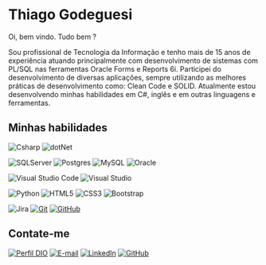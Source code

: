 # Thiago Godeguesi
Oi, bem vindo. Tudo bem ?

Sou profissional de Tecnologia da Informação e tenho mais de 15 anos de experiência atuando principalmente com desenvolvimento de sistemas com PL/SQL nas ferramentas Oracle Forms e Reports 6i.
Participei do desenvolvimento de diversas aplicações, sempre utilizando as melhores práticas de desenvolvimento como: Clean Code e SOLID. Atualmente estou desenvolvendo minhas habilidades em C#, inglês e em outras linguagens e ferramentas.

## Minhas habilidades

![Csharp](https://img.shields.io/badge/CSharp-%23934B8E?style=for-the-badge&labelColor=%23414141&logo=csharp&logoColor=white)
![dotNet](https://img.shields.io/badge/.NET-%23631F74?style=for-the-badge&labelColor=%23414141&logo=dotnet&logoColor=white)

![SQLServer](https://img.shields.io/badge/SQLServer-%23DB2A20.svg?style=for-the-badge&logo=microsoftsqlserver&logoColor=white)
![Postgres](https://img.shields.io/badge/PostgreSQL-%23316192.svg?style=for-the-badge&logo=postgresql&logoColor=white)
![MySQL](https://img.shields.io/badge/mysql-%2300f.svg?style=for-the-badge&logo=mysql&logoColor=white)
![Oracle](https://img.shields.io/badge/Oracle-F80000?style=for-the-badge&logo=oracle&logoColor=white)

![Visual Studio Code](https://img.shields.io/badge/Visual%20Studio%20Code-%232D9EEA?style=for-the-badge&labelColor=%23414141&logo=visual-studio-code&logoColor=white)
![Visual Studio](https://img.shields.io/badge/Visual%20Studio-5C2D91.svg?style=for-the-badge&logo=visual-studio&logoColor=white)

![Python](https://img.shields.io/badge/Python-000?style=for-the-badge&logo=python&logoColor=30A3DC)
![HTML5](https://img.shields.io/badge/HTML-000?style=for-the-badge&logo=html5&logoColor=30A3DC)
![CSS3](https://img.shields.io/badge/CSS3-000?style=for-the-badge&logo=css3&logoColor=E94D5F)
![Bootstrap](https://img.shields.io/badge/-boostrap-0D1117?style=for-the-badge&logo=bootstrap&labelColor=0D1117)

![Jira](https://img.shields.io/badge/jira-%230A0FFF.svg?style=for-the-badge&logo=jira&logoColor=white)
[![Git](https://img.shields.io/badge/Git-000?style=for-the-badge&logo=git&logoColor=E94D5F)](https://git-scm.com/doc)
[![GitHub](https://img.shields.io/badge/GitHub-000?style=for-the-badge&logo=github&logoColor=30A3DC)](https://docs.github.com/)


## Contate-me

[![Perfil DIO](https://img.shields.io/badge/-Meu%20Perfil%20na%20DIO-30A3DC?style=for-the-badge)](https://web.dio.me/users/thiagogodeguesi)
[![E-mail](https://img.shields.io/badge/-Email-000?style=for-the-badge&logo=microsoft-outlook&logoColor=E94D5F)](mailto:thiagogodeguesi@gmail.com)
[![LinkedIn](https://img.shields.io/badge/LinkedIn-0077B5?style=for-the-badge&logo=linkedin&logoColor=white)](https://www.linkedin.com/in/thiagogodeguesi)
[![GitHub](https://img.shields.io/badge/GitHub-100000?style=for-the-badge&logo=github&logoColor=white)](https://github.com/thiagogodeguesi)
